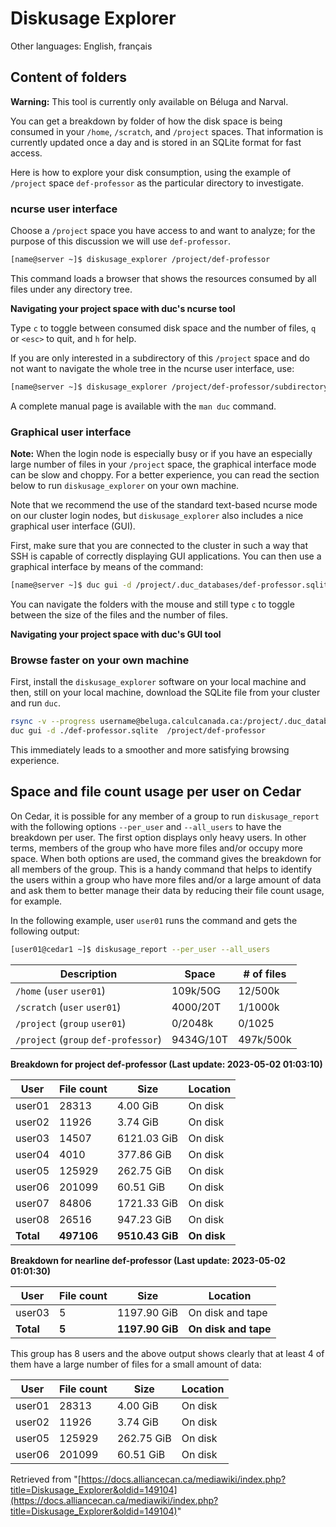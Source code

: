 # Diskusage Explorer

Other languages: English, français

## Content of folders

**Warning:** This tool is currently only available on Béluga and Narval.

You can get a breakdown by folder of how the disk space is being consumed in your `/home`, `/scratch`, and `/project` spaces. That information is currently updated once a day and is stored in an SQLite format for fast access.

Here is how to explore your disk consumption, using the example of `/project` space `def-professor` as the particular directory to investigate.

### ncurse user interface

Choose a `/project` space you have access to and want to analyze; for the purpose of this discussion we will use `def-professor`.

```bash
[name@server ~]$ diskusage_explorer /project/def-professor
```

This command loads a browser that shows the resources consumed by all files under any directory tree.

**Navigating your project space with duc's ncurse tool**

Type `c` to toggle between consumed disk space and the number of files, `q` or `<esc>` to quit, and `h` for help.

If you are only interested in a subdirectory of this `/project` space and do not want to navigate the whole tree in the ncurse user interface, use:

```bash
[name@server ~]$ diskusage_explorer /project/def-professor/subdirectory/
```

A complete manual page is available with the `man duc` command.

### Graphical user interface

**Note:** When the login node is especially busy or if you have an especially large number of files in your `/project` space, the graphical interface mode can be slow and choppy. For a better experience, you can read the section below to run `diskusage_explorer` on your own machine.

Note that we recommend the use of the standard text-based ncurse mode on our cluster login nodes, but `diskusage_explorer` also includes a nice graphical user interface (GUI).

First, make sure that you are connected to the cluster in such a way that SSH is capable of correctly displaying GUI applications. You can then use a graphical interface by means of the command:

```bash
[name@server ~]$ duc gui -d /project/.duc_databases/def-professor.sqlite /project/def-professor
```

You can navigate the folders with the mouse and still type `c` to toggle between the size of the files and the number of files.

**Navigating your project space with duc's GUI tool**

### Browse faster on your own machine

First, install the `diskusage_explorer` software on your local machine and then, still on your local machine, download the SQLite file from your cluster and run `duc`.

```bash
rsync -v --progress username@beluga.calculcanada.ca:/project/.duc_databases/def-professor.sqlite  .
duc gui -d ./def-professor.sqlite  /project/def-professor
```

This immediately leads to a smoother and more satisfying browsing experience.

## Space and file count usage per user on Cedar

On Cedar, it is possible for any member of a group to run `diskusage_report` with the following options `--per_user` and `--all_users` to have the breakdown per user. The first option displays only heavy users. In other terms, members of the group who have more files and/or occupy more space. When both options are used, the command gives the breakdown for all members of the group. This is a handy command that helps to identify the users within a group who have more files and/or a large amount of data and ask them to better manage their data by reducing their file count usage, for example.

In the following example, user `user01` runs the command and gets the following output:

```bash
[user01@cedar1 ~]$ diskusage_report --per_user --all_users
```

**Description** | **Space** | **# of files**
------- | -------- | --------
`/home` (`user` `user01`) | 109k/50G | 12/500k
`/scratch` (`user` `user01`) | 4000/20T | 1/1000k
`/project` (`group` `user01`) | 0/2048k | 0/1025
`/project` (`group` `def-professor`) | 9434G/10T | 497k/500k


**Breakdown for project def-professor (Last update: 2023-05-02 01:03:10)**

**User** | **File count** | **Size** | **Location**
------- | -------- | -------- | --------
user01 | 28313 | 4.00 GiB | On disk
user02 | 11926 | 3.74 GiB | On disk
user03 | 14507 | 6121.03 GiB | On disk
user04 | 4010 | 377.86 GiB | On disk
user05 | 125929 | 262.75 GiB | On disk
user06 | 201099 | 60.51 GiB | On disk
user07 | 84806 | 1721.33 GiB | On disk
user08 | 26516 | 947.23 GiB | On disk
**Total** | **497106** | **9510.43 GiB** | **On disk**


**Breakdown for nearline def-professor (Last update: 2023-05-02 01:01:30)**

**User** | **File count** | **Size** | **Location**
------- | -------- | -------- | --------
user03 | 5 | 1197.90 GiB | On disk and tape
**Total** | **5** | **1197.90 GiB** | **On disk and tape**

This group has 8 users and the above output shows clearly that at least 4 of them have a large number of files for a small amount of data:

**User** | **File count** | **Size** | **Location**
------- | -------- | -------- | --------
user01 | 28313 | 4.00 GiB | On disk
user02 | 11926 | 3.74 GiB | On disk
user05 | 125929 | 262.75 GiB | On disk
user06 | 201099 | 60.51 GiB | On disk

Retrieved from "[https://docs.alliancecan.ca/mediawiki/index.php?title=Diskusage_Explorer&oldid=149104](https://docs.alliancecan.ca/mediawiki/index.php?title=Diskusage_Explorer&oldid=149104)"
